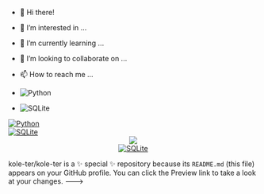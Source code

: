 - 👋 Hi there!
- 👀 I’m interested in ...
- 🌱 I’m currently learning ...
- 💞️ I’m looking to collaborate on ...
- 📫 How to reach me ...

- ![Python](https://img.shields.io/badge/-Python-3776AB?style=flat-square&logo=python&logoColor=white)
- ![SQLite](https://img.shields.io/badge/-SQLite-003B57?style=flat-square&logo=sqlite&logoColor=white)
<div align="left">
  <a href="https://www.python.org">
    <img src="https://img.shields.io/badge/-Python-3776AB?style=for-the-badge&logo=python&logoColor=white" alt="Python">
  </a>
</div>

<div align="left">
  <a href="https://www.sqlite.org">
    <img src="https://img.shields.io/badge/-SQLite-003B57?style=for-the-badge&logo=sqlite&logoColor=white" alt="SQLite">
  </a>
</div>

<div align="center">
  <a href="https://www.python.org">
    <img src="https://cdn3.iconfinder.com/data/icons/logos-and-brands-adobe/512/267_Python-1024.png alt="Python">
  </a>
</div>

<div align="center">
  <a href="https://www.sqlite.org">
    <img src="https://img.shields.io/badge/SQLite-Blue?style=flat-square" alt="SQLite">
  </a>
</div>

kole-ter/kole-ter is a ✨ special ✨ repository because its `README.md` (this file) appears on your GitHub profile.
You can click the Preview link to take a look at your changes.
--->
